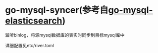 # go-mysql-syncer(参考自[go-mysql-elasticsearch](https://github.com/siddontang/go-mysql-elasticsearch))

监听binlog，将源mysql数据库的表实时同步到目标mysql库中

详细配置见etc/river.toml